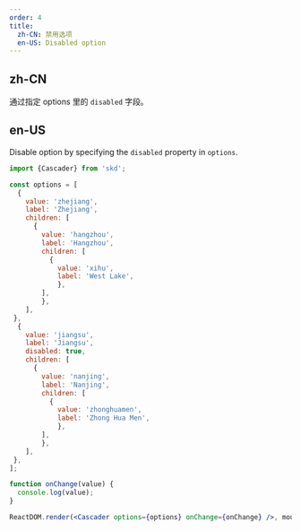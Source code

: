 ```yaml
---
order: 4
title:
  zh-CN: 禁用选项
  en-US: Disabled option
---
```


## zh-CN

通过指定 options 里的 `disabled` 字段。

## en-US

Disable option by specifying the `disabled` property in `options`.

```jsx
import {Cascader} from 'skd';

const options = [
  {
    value: 'zhejiang',
    label: 'Zhejiang',
    children: [
      {
        value: 'hangzhou',
        label: 'Hangzhou',
        children: [
          {
            value: 'xihu',
            label: 'West Lake',
            },
        ],
        },
    ],
 },
  {
    value: 'jiangsu',
    label: 'Jiangsu',
    disabled: true,
    children: [
      {
        value: 'nanjing',
        label: 'Nanjing',
        children: [
          {
            value: 'zhonghuamen',
            label: 'Zhong Hua Men',
            },
        ],
        },
    ],
 },
];

function onChange(value) {
  console.log(value);
}

ReactDOM.render(<Cascader options={options} onChange={onChange} />, mountNode);
```
